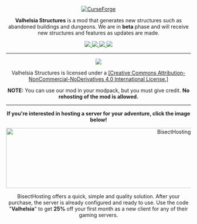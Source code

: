 <p align="center">
  <a href="https://www.curseforge.com/minecraft/mc-mods/valhelsia-structures">
    <img border="0" alt="CurseForge" src="https://zupimages.net/up/21/20/k39z.png">
  </a>
</p>

<p align="center">
<strong>Valhelsia Structures</strong> is a mod that generates new structures such as abandoned buildings and dungeons.
We are in <strong>beta</strong> phase and will receive new structures and features as updates are made. 
</p>

<p align="center">
  <a href="https://valhelsia.net/">
    <img src="https://img.shields.io/badge/Website-Valhelsia.net-1b1b1b?style=for-the-badge">
  </a>
  <a href="https://valhelsia.net/discord">
    <img src="https://img.shields.io/discord/396333981601234944?color=1b1b1b&label=Discord&logo=Discord&style=for-the-badge">
  </a>
  <a href="https://twitter.com/valhelsia">
    <img src="https://img.shields.io/twitter/follow/valhelsia?color=1b1b1b&label=Twitter&logo=twitter&style=for-the-badge">
  </a>
  <a href="https://github.com/ValhelsiaTeam">
    <img src="https://img.shields.io/badge/GitHub-ValhelsiaTeam-1b1b1b?logo=GitHub&style=for-the-badge">
  </a>
</p>

---------------------------------
<p align="center">
  <img src="https://zupimages.net/up/20/17/2ssp.png">
</p>

<p align="center">
Valhelsia Structures is licensed under a <a href="https://creativecommons.org/licenses/by-nc-nd/4.0/">[Creative Commons Attribution-NonCommercial-NoDerivatives 4.0 International License.]</a>
</p>

<p align="center">
  <strong>NOTE:</strong> You can use our mod in your modpack, but you must give credit. <strong>No rehosting of the mod is allowed.</strong>
</p>

------------------------------

<p align="center">
  <strong>If you're interested in hosting a server for your adventure, click the image below!</strong>
</p>

<p align="center">
  <a href="https://bisecthosting.com/Valhelsia">
    <img border="0" alt="BisectHosting" src="https://zupimages.net/up/20/45/qo6j.png" width="900" height="164">
  </a>
</p>                                                                                                                                             

<p align="center">
BisectHosting offers a quick, simple and quality solution. After your purchase, the server is already configured and ready to use.                 
Use the code "<strong>Valhelsia</strong>" to get <strong>25%</strong> off your first month as a new client for any of their gaming servers.                                                                         
</p>
